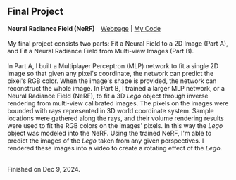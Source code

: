 ## Final Project

**Neural Radiance Field (NeRF)**&emsp;[Webpage](https://davidpaulwei.github.io/cs180/proj5/) | [My Code](https://github.com/davidpaulwei/cs180/tree/main/proj5/code)  
&emsp;    
My final project consists two parts: Fit a Neural Field to a 2D Image (Part A), and Fit a Neural Radiance Field from Multi-view Images (Part B).      
&emsp;   
In Part A, I built a Multiplayer Perceptron (MLP) network to fit a single 2D image so that given any pixel's coordinate, the network can predict the pixel's RGB color. When the image's shape is provided, the network can reconstruct the whole image. In Part B, I trained a larger MLP network, or a Neural Radiance Field (NeRF), to fit a 3D <i>Lego</i> object through inverse rendering from multi-view calibrated images. The pixels on the images were bounded with rays represented in 3D world coordinate system. Sample locations were gathered along the rays, and their volume rendering results were used to fit the RGB colors on the images' pixels. In this way the <i>Lego</i> object was modeled into the NeRF. Using the trained NeRF, I'm able to predict the images of the <i>Lego</i> taken from any given perspectives. I rendered these images into a video to create a rotating effect of the <i>Lego</i>.    
&emsp;    

Finished on Dec 9, 2024.
